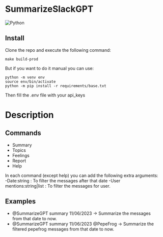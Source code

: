 # SummarizeSlackGPT

![Python](https://img.shields.io/badge/python-3670A0?style=for-the-badge&logo=python&logoColor=ffdd54)  

## **Install**

Clone the repo and execute the following command:

```
make build-prod
```

But if you want to do it manual you can use:

```
python -m venv env
source env/bin/activate
python -m pip install -r requirements/base.txt
```

Then fill the .env file with your api_keys


# **Description**

## Commands

- Summary
- Topics
- Feelings
- Report
- Help

In each command (except help) you can add the following extra arguments:
-Date:string : To filter the messages after that date
-User mentions:string|list :  To filter the messages for user.

## Examples

- @SummarizeGPT summary 11/06/2023 -> Summarize the messages from that date to now.
- @SummarizeGPT summary 11/06/2023 @PepeFrog -> Summarize the filtered pepefrog messages from that date to now.

